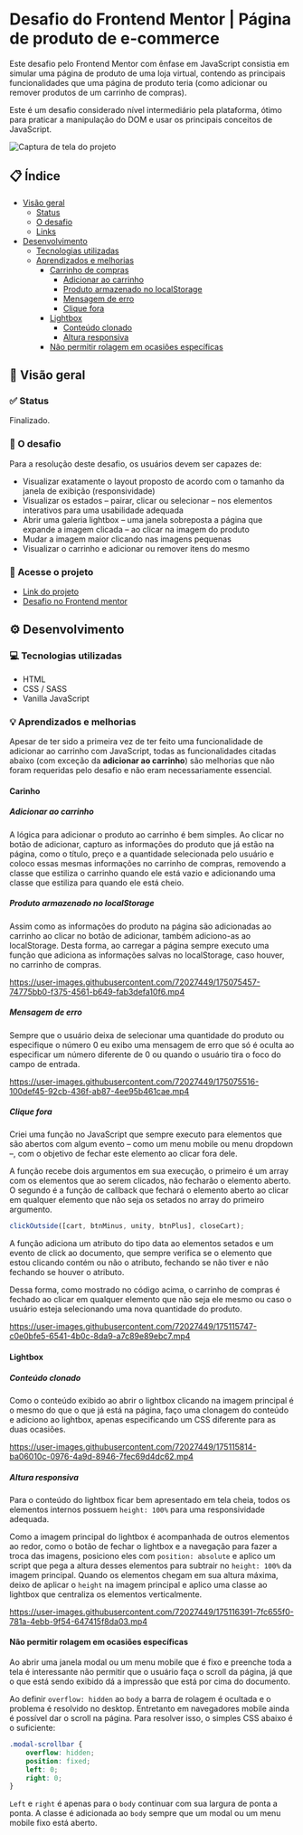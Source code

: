# Desafio do Frontend Mentor | Página de produto de e-commerce

Este desafio pelo Frontend Mentor com ênfase em JavaScript consistia em simular uma página de produto de uma loja virtual, contendo as principais funcionalidades que uma página de produto teria (como adicionar ou remover produtos de um carrinho de compras). 

Este é um desafio considerado nível intermediário pela plataforma, ótimo para praticar a manipulação do DOM e usar os principais conceitos de JavaScript.

![Captura de tela do projeto](https://user-images.githubusercontent.com/72027449/175047749-4265a5cd-80a0-4f29-9f21-8e78e21ec4a5.png)

## 📋 Índice

* [Visão geral](#-visão-geral)
    * [Status](#-status)
    * [O desafio](#-o-desafio)
    * [Links](#-acesse-o-projeto)
* [Desenvolvimento](#%EF%B8%8F-desenvolvimento)
    * [Tecnologias utilizadas](#-tecnologias-utilizadas)
    * [Aprendizados e melhorias](#-aprendizados-e-melhorias)
        * [Carrinho de compras](#carrinho-de-compras)
            * [Adicionar ao carrinho](#adicionar-ao-carrinho)
            * [Produto armazenado no localStorage](#produto-armazenado-no-localStorage)
            * [Mensagem de erro](#mensagem-de-erro)
            * [Clique fora](#clique-fora)
        * [Lightbox](#lightbox)
            * [Conteúdo clonado](#conteúdo-clonado)
            * [Altura responsiva](#altura-responsiva)
        * [Não permitir rolagem em ocasiões específicas](#Não-permitir-rolagem-em-ocasiões-específicas)

## 🔎 Visão geral

### ✅ Status

Finalizado.

### 🏁 O desafio

Para a resolução deste desafio, os usuários devem ser capazes de:

* Visualizar exatamente o layout proposto de acordo com o tamanho da janela de exibição (responsividade)
* Visualizar os estados – pairar, clicar ou selecionar – nos elementos interativos para uma usabilidade adequada
* Abrir uma galeria lightbox – uma janela sobreposta a página que expande a imagem clicada – ao clicar na imagem do produto
* Mudar a imagem maior clicando nas imagens pequenas
* Visualizar o carrinho e adicionar ou remover itens do mesmo

### 🔗 Acesse o projeto

* [Link do projeto](https://leo-henrique.github.io/pagina-de-produto/)
* [Desafio no Frontend mentor](https://www.frontendmentor.io/challenges/ecommerce-product-page-UPsZ9MJp6)

## ⚙️ Desenvolvimento

### 💻 Tecnologias utilizadas

* HTML
* CSS / SASS
* Vanilla JavaScript

### 💡 Aprendizados e melhorias

Apesar de ter sido a primeira vez de ter feito uma funcionalidade de adicionar ao carrinho com JavaScript, todas as funcionalidades citadas abaixo (com exceção da **adicionar ao carrinho**) são melhorias que não foram requeridas pelo desafio e não eram necessariamente essencial.

#### Carinho

##### Adicionar ao carrinho

A lógica para adicionar o produto ao carrinho é bem simples. Ao clicar no botão de adicionar, capturo as informações do produto que já estão na página, como o título, preço e a quantidade selecionada pelo usuário e coloco essas mesmas informações no carrinho de compras, removendo a classe que estiliza o carrinho quando ele está vazio e adicionando uma classe que estiliza para quando ele está cheio.

##### Produto armazenado no localStorage

Assim como as informações do produto na página são adicionadas ao carrinho ao clicar no botão de adicionar, também adiciono-as ao localStorage. Desta forma, ao carregar a página sempre executo uma função que adiciona as informações salvas no localStorage, caso houver, no carrinho de compras.

https://user-images.githubusercontent.com/72027449/175075457-74775bb0-f375-4561-b649-fab3defa10f6.mp4

##### Mensagem de erro

Sempre que o usuário deixa de selecionar uma quantidade do produto ou especifique o número 0 eu exibo uma mensagem de erro que só é oculta ao especificar um número diferente de 0 ou quando o usuário tira o foco do campo de entrada.

https://user-images.githubusercontent.com/72027449/175075516-100def45-92cb-436f-ab87-4ee95b461cae.mp4

##### Clique fora

Criei uma função no JavaScript que sempre executo para elementos que são abertos com algum evento – como um menu mobile ou menu dropdown –, com o objetivo de fechar este elemento ao clicar fora dele.

A função recebe dois argumentos em sua execução, o primeiro é um array com os elementos que ao serem clicados, não fecharão o elemento aberto. O segundo é a função de callback que fechará o elemento aberto ao clicar em qualquer elemento que não seja os setados no array do primeiro argumento.

```js
clickOutside([cart, btnMinus, unity, btnPlus], closeCart);
```

A função adiciona um atributo do tipo data ao elementos setados e um evento de click ao documento, que sempre verifica se o elemento que estou clicando contém ou não o atributo, fechando se não tiver e não fechando se houver o atributo.

Dessa forma, como mostrado no código acima, o carrinho de compras é fechado ao clicar em qualquer elemento que não seja ele mesmo ou caso o usuário esteja selecionando uma nova quantidade do produto.

https://user-images.githubusercontent.com/72027449/175115747-c0e0bfe5-6541-4b0c-8da9-a7c89e89ebc7.mp4

#### Lightbox

##### Conteúdo clonado

Como o conteúdo exibido ao abrir o lightbox clicando na imagem principal é o mesmo do que o que já está na página, faço uma clonagem do conteúdo e adiciono ao lightbox, apenas especificando um CSS diferente para as duas ocasiões.

https://user-images.githubusercontent.com/72027449/175115814-ba06010c-0976-4a9d-8946-7fec69d4dc62.mp4

##### Altura responsiva

Para o conteúdo do lightbox ficar bem apresentado em tela cheia, todos os elementos internos possuem `height: 100%` para uma responsividade adequada.

Como a imagem principal do lightbox é acompanhada de outros elementos ao redor, como o botão de fechar o lightbox e a navegação para fazer a troca das imagens, posiciono eles com `position: absolute` e aplico um script que pega a altura desses elementos para subtrair no `height: 100%` da imagem principal. Quando os elementos chegam em sua altura máxima, deixo de aplicar o `height` na imagem principal e aplico uma classe ao lightbox que centraliza os elementos verticalmente.

https://user-images.githubusercontent.com/72027449/175116391-7fc655f0-781a-4ebb-9f54-647415f8da03.mp4

#### Não permitir rolagem em ocasiões específicas

Ao abrir uma janela modal ou um menu mobile que é fixo e preenche toda a tela é interessante não permitir que o usuário faça o scroll da página, já que o que está sendo exibido dá a impressão que está por cima do documento.

Ao definir `overflow: hidden` ao `body` a barra de rolagem é ocultada e o problema é resolvido no desktop. Entretanto em navegadores mobile ainda é possível dar o scroll na página. Para resolver isso, o simples CSS abaixo é o suficiente:

```scss
.modal-scrollbar {
    overflow: hidden;
    position: fixed;
    left: 0;
    right: 0;
}
```

`Left` e `right` é apenas para o `body` continuar com sua largura de ponta a ponta. A classe é adicionada ao `body` sempre que um modal ou um menu mobile fixo está aberto.